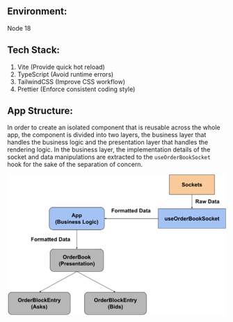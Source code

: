 ## Environment:
Node 18

## Tech Stack:
1. Vite (Provide quick hot reload)
2. TypeScript (Avoid runtime errors)
3. TailwindCSS (Improve CSS workflow)
4. Prettier (Enforce consistent coding style)

## App Structure:
In order to create an isolated component that is reusable across the whole app, the component is divided into two layers, the business layer that handles the business logic and the presentation layer that handles the rendering logic. In the business layer, the implementation details of the socket and data manipulations are extracted to the ```useOrderBookSocket``` hook for the sake of the separation of concern.
<div align="center">
  <img src="public/structure.PNG" alt="application structure">
</div>
